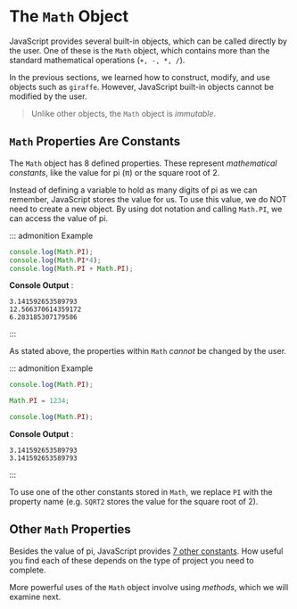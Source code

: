 # The `Math` Object

JavaScript provides several built-in objects, which can be called
directly by the user. One of these is the `Math` object, which contains
more than the standard mathematical operations (`+, -, *, /`).

In the previous sections, we learned how to construct, modify, and use
objects such as `giraffe`. However, JavaScript built-in objects cannot
be modified by the user.

> Unlike other objects, the `Math` object is *immutable*.

## `Math` Properties Are Constants

The `Math` object has 8 defined properties. These represent
*mathematical constants*, like the value for pi (π) or the square root
of 2.

Instead of defining a variable to hold as many digits of pi as we can
remember, JavaScript stores the value for us. To use this value, we do
NOT need to create a new object. By using dot notation and calling
`Math.PI`, we can access the value of pi.

::: admonition
Example

``` {.js linenos=""}
console.log(Math.PI);
console.log(Math.PI*4);
console.log(Math.PI + Math.PI);
```

**Console Output** :

    3.141592653589793
    12.566370614359172
    6.283185307179586
:::

As stated above, the properties within `Math` *cannot* be changed by the
user.

::: admonition
Example

``` {.js linenos=""}
console.log(Math.PI);

Math.PI = 1234;

console.log(Math.PI);
```

**Console Output** :

    3.141592653589793
    3.141592653589793
:::

To use one of the other constants stored in `Math`, we replace `PI` with
the property name (e.g. `SQRT2` stores the value for the square root of
2).

## Other `Math` Properties

Besides the value of pi, JavaScript provides [7 other
constants](https://www.w3schools.com/jsref/jsref_obj_math.asp). How
useful you find each of these depends on the type of project you need to
complete.

More powerful uses of the `Math` object involve using *methods*, which
we will examine next.
